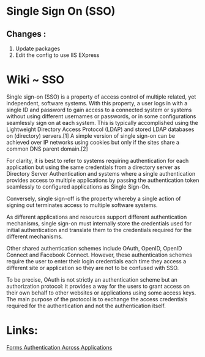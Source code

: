 # Single Sign On (SSO)

## Changes : 
<ol>
<li>Update packages</li>
<li>Edit the config to use IIS EXpress</li>
</ol>

# Wiki ~ SSO
Single sign-on (SSO) is a property of access control of multiple related, yet independent, software systems. With this property, a user logs in with a single ID and password to gain access to a connected system or systems without using different usernames or passwords, or in some configurations seamlessly sign on at each system. This is typically accomplished using the Lightweight Directory Access Protocol (LDAP) and stored LDAP databases on (directory) servers.[1] A simple version of single sign-on can be achieved over IP networks using cookies but only if the sites share a common DNS parent domain.[2]

For clarity, it is best to refer to systems requiring authentication for each application but using the same credentials from a directory server as Directory Server Authentication and systems where a single authentication provides access to multiple applications by passing the authentication token seamlessly to configured applications as Single Sign-On.

Conversely, single sign-off is the property whereby a single action of signing out terminates access to multiple software systems.

As different applications and resources support different authentication mechanisms, single sign-on must internally store the credentials used for initial authentication and translate them to the credentials required for the different mechanisms.

Other shared authentication schemes include OAuth, OpenID, OpenID Connect and Facebook Connect. However, these authentication schemes require the user to enter their login credentials each time they access a different site or application so they are not to be confused with SSO.

To be precise, OAuth is not strictly an authentication scheme but an authorization protocol: it provides a way for the users to grant access on their own behalf to other websites or applications using some access keys. The main purpose of the protocol is to exchange the access credentials required for the authentication and not the authentication itself.


# Links:
<a href="https://msdn.microsoft.com/en-us/library/eb0zx8fc.aspx">Forms Authentication Across Applications</a>
